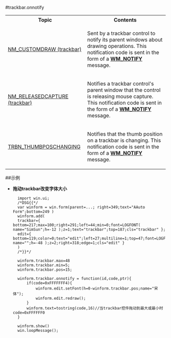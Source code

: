
#trackbar.onnotify

<table>
<tbody><tr><th>Topic</th><th>Contents</th></tr>
<tr><td>
<a href="http://msdn.microsoft.com/en-us/library/windows/desktop/bb760155(v=vs.85).aspx">NM_CUSTOMDRAW (trackbar)</a>
</td><td>
<p>Sent by a trackbar control to notify its parent windows about drawing operations. This notification code is sent in the form of a <a href="http://msdn.microsoft.com/en-us/library/windows/desktop/bb775583(v=vs.85).aspx"><strong xmlns="http://www.w3.org/1999/xhtml">WM_NOTIFY</strong></a> message. </p>
</td></tr>
<tr><td>
<a href="http://msdn.microsoft.com/en-us/library/windows/desktop/bb760170(v=vs.85).aspx">NM_RELEASEDCAPTURE (trackbar)</a>
</td><td>
<p>Notifies a trackbar control's parent window that the control is releasing mouse capture. This notification code is sent in the form of a <a href="http://msdn.microsoft.com/en-us/library/windows/desktop/bb775583(v=vs.85).aspx"><strong xmlns="http://www.w3.org/1999/xhtml">WM_NOTIFY</strong></a> message. </p>
</td></tr>
<tr><td>
<a href="http://msdn.microsoft.com/en-us/library/windows/desktop/bb760172(v=vs.85).aspx">TRBN_THUMBPOSCHANGING</a>
</td><td>
<p>Notifies that the thumb position on a trackbar is changing. This notification code is sent in the form of a <a href="http://msdn.microsoft.com/en-us/library/windows/desktop/bb775583(v=vs.85).aspx"><strong xmlns="http://www.w3.org/1999/xhtml">WM_NOTIFY</strong></a> message.</p>
</td></tr>
</tbody></table>


##示例

* **拖动trackbar改变字体大小**  

		import win.ui;
		/*DSG{{*/
		var winform = win.form(parent=...; right=349;text="AAuto Form";bottom=249 )
		winform.add( 
		trackbar={ bottom=217;max=100;right=291;left=44;min=0;font=LOGFONT( name="SimSun";h=-12 );z=1;text="trackbar";top=187;cls="trackbar" };
		edit={ bottom=119;color=0;text="edit";left=27;multiline=1;top=47;font=LOGFONT( name="";h=-48 );z=2;right=318;edge=1;cls="edit" }
		)
		/*}}*/

		winform.trackbar.max=48
		winform.trackbar.min=5;
		winform.trackbar.pos=15;

		winform.trackbar.onnotify = function(id,code,ptr){  
		    if(code=0xFFFFFFF4){    
		        winform.edit.setFont(h=0-winform.trackbar.pos;name="宋体");
		        winform.edit.redraw();
		    }  
		    winform.text=tostring(code,16)//当trackbar控件拖动到最大或最小时code=0xFFFFFF0
		}

		winform.show() 
		win.loopMessage();
